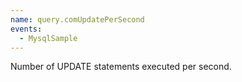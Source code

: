 ```yaml
---
name: query.comUpdatePerSecond
events:
  - MysqlSample
---
```


Number of UPDATE statements executed per second.
